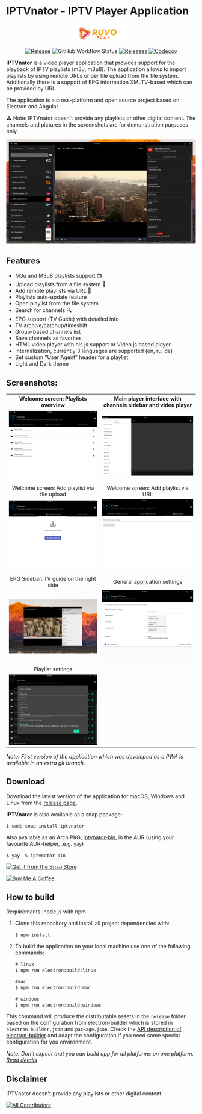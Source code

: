 # IPTVnator - IPTV Player Application

<p align="center">
  <img src="https://raw.githubusercontent.com/4gray/iptvnator/electron/src/assets/icons/favicon.256x256.png" alt="IPTVnator icon" title="Free IPTV player application" />
</p>
<p align="center">
  <a href="https://github.com/4gray/iptvnator/releases"><img src="https://img.shields.io/github/release/4gray/iptvnator.svg?style=for-the-badge&logo=appveyor" alt="Release"></a> <img alt="GitHub Workflow Status" src="https://img.shields.io/github/workflow/status/4gray/iptvnator/Build%20and%20release?style=for-the-badge"> <a href="https://github.com/4gray/iptvnator/releases"><img src="https://img.shields.io/github/downloads/4gray/iptvnator/total?style=for-the-badge&logo=appveyor" alt="Releases"></a> <a href="https://codecov.io/gh/4gray/iptvnator"><img alt="Codecov" src="https://img.shields.io/codecov/c/github/4gray/iptvnator?style=for-the-badge"></a>
</p>

**IPTVnator** is a video player application that provides support for the playback of IPTV playlists (m3u, m3u8). The application allows to import playlists by using remote URLs or per file upload from the file system. Additionally there is a support of EPG information XMLTV-based which can be provided by URL.

The application is a cross-platform and open source project based on Electron and Angular.

⚠️ Note: IPTVnator doesn't provide any playlists or other digital content. The channels and pictures in the screenshots are for demonstration purposes only.

![IPTVnator: Channels list, player and epg list](./iptv-dark-theme.png)

## Features

- M3u and M3u8 playlists support 📺
- Upload playlists from a file system 📂
- Add remote playlists via URL 🔗
- Playlists auto-update feature
- Open playlist from the file system
- Search for channels 🔍
- EPG support (TV Guide) with detailed info
- TV archive/catchup/timeshift
- Group-based channels list
- Save channels as favorites
- HTML video player with hls.js support or Video.js based player
- Internalization, currently 3 languages are supported (en, ru, de)
- Set custom "User Agent" header for a playlist
- Light and Dark theme

## Screenshots:

| Welcome screen: Playlists overview                           | Main player interface with channels sidebar and video player                |
| :----------------------------------------------------------: | :-------------------------------------------------------: |
| ![Welcome screen: Playlists overview](./playlists.png)       | ![Sidebar with channel and video player](./iptv-main.png) |
| Welcome screen: Add playlist via file upload                | Welcome screen: Add playlist via URL                      |
| ![Welcome screen: Add playlist via file upload](./iptv-upload.png) | ![Welcome screen: Add playlist via URL](./upload-via-url.png)             |
| EPG Sidebar: TV guide on the right side                | General application settings
| ![EPG: TV guide on the right side](./iptv-epg.png) | ![General app settings](./iptv-settings.png) |
| Playlist settings                |
| ![Playlist settings](./iptv-playlist-settings.png) |  |

*Note: First version of the application which was developed as a PWA is available in an extra git branch.*

## Download

Download the latest version of the application for macOS, Windows and Linux from the [release page](https://github.com/4gray/iptvnator/releases).

**IPTVnator** is also available as a snap package:

```
$ sudo snap install iptvnator
```

Also available as an Arch PKG, [iptvnator-bin](https://aur.archlinux.org/packages/iptvnator-bin/), in the AUR (using your favourite AUR-helper, .e.g. `yay`)
```
$ yay -S iptvnator-bin
```

[![Get it from the Snap Store](https://snapcraft.io/static/images/badges/en/snap-store-black.svg)](https://snapcraft.io/iptvnator)

<a href="https://www.buymeacoffee.com/4gray" target="_blank"><img src="https://cdn.buymeacoffee.com/buttons/default-green.png" alt="Buy Me A Coffee" width="185"></a>

## How to build

Requirements: node.js with npm.

1. Clone this repository and install all project dependencies with:
   ```
   $ npm install
   ```

2. To build the application on your local machine use one of the following commands:
   ```
   # linux
   $ npm run electron:build:linux
   ```

   ```
   #mac
   $ npm run electron:build:mac
   ```

   ```
   # windows
   $ npm run electron:build:windows
   ```

This command will produce the distributable assets in the `release` folder based on the configuration from electron-builder which is stored in `electron-builder.json` and `package.json`. Check the [API description of electron-builder](https://www.electron.build/) and adapt the configuration if you need some special configuration for you environment.

*Note: Don’t expect that you can build app for all platforms on one platform. [Read details](https://www.electron.build/multi-platform-build)*

## Disclaimer

IPTVnator doesn't provide any playlists or other digital content.

<!-- ALL-CONTRIBUTORS-BADGE:START - Do not remove or modify this section -->
[![All Contributors](https://img.shields.io/badge/all_contributors-13-orange.svg?style=flat-square)](#contributors)
<!-- ALL-CONTRIBUTORS-BADGE:END -->
